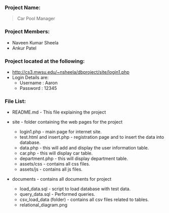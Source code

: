 ### Project Name: 
>Car Pool Manager

### Project Members:

- Naveen Kumar Sheela
- Ankur Patel

### Project located at the following:
>

- http://cs3.mwsu.edu/~nsheela/dbproject/site/login1.php
- Login Details are:
	- Username : Aaron
	- Password : 12345

### File List:
>

- README.md - This file explaining the project
- site - folder containing the web pages for the project
    - login1.php - main page for internet site.
    - test.html and insert.php - registration page and to insert the data into database.
    - data.php - this will add and display the user information table.
    - car.php -  this will display car table.
    - department.php - this will display department table.
    - assets/css - contains all css files.
    - assets/js - contains all js files.
    
- documents - contains all documents for project
    - load_data.sql - script to load database with test data.
    - query_data.sql -  Performed queries.
	- csv_load_data (folder) - contains all csv files related to tables.
	- relational_diagram.png
